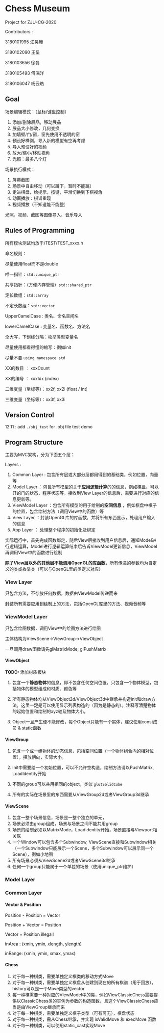 # Chess Museum

Project for ZJU-CG-2020

Contributors : 

3180101995 江昊翰

3180102060 王呈

3180103656 徐磊

3180105493 傅淄洋

3180106047 杨云皓

## Goal

场景编辑模式：（鼠标/键盘控制）

1. 添加/删除展品，移动展品
2. 展品大小修改，几何变换
3. 加墙壁/门/窗，窗先使用不透明的窗
4. 预设好样例，导入新的模型有空再考虑
5. 导入预设好的视频
6. 放大/缩小/移动视角
7. 光照：最多八个灯



场景执行模式：

1. 屏幕截图
2. 场景中自由移动（可以蹲下，暂时不能跳）
3. 走进棋盘，给提示，按键，平滑切换到下棋视角
4. 动画播放：棋谱重现
5. 视频播放（不知道能不能整）

光照、视频、截图等图像导入、音乐导入



## Rules of Programming

所有模块测试均放于/TEST/TEST_xxxx.h

命名规则：

尽量使用float而不是double

唯一指针：`std::unique_ptr`

共享指针：（方便内存管理）`std::shared_ptr`

定长数组：`std::array`

不定长数组：`std::vector`

UpperCamelCase : 类名、命名空间名

lowerCamelCase : 变量名、函数名、方法名

全大写，下划线分隔：枚举类型变量名

尽量使用都看得懂的缩写：例如init

尽量不要 `using namespace std`

XX的数目 ： xxxCount

XX的编号 ： xxxIdx (index)

二维变量（坐标等）：xx2f, xx2i (float / int)

三维变量（坐标等）：xx3f, xx3i



## Version Control

12.11 : add `./obj_test` for .obj file test demo



## Program Structure

主要为MVC架构，分为下面五个层：

Layers : 

1. Common Layer : 包含所有层或大部分层都用得到的基础类，例如位置，向量等
2. Model Layer ：包含所有模型的关于**应用逻辑计算**的的信息，例如棋盘，可以开的门的状态，程序状态等，接收到View Layer的信息后，需要进行对应的信息更新等。
3. ViewModel Layer ：包含所有模型的用于绘制的**空间信息** ，例如棋盘中棋子的位置，包含绘制方法（调用View中的函数）等
4. View Layer ：封装OpenGL库的库函数，并将所有东西显示，处理用户输入的信息
5. App Layer ： 处理整个程序的初始化及绑定

实际运行中，首先完成函数绑定，随后View层接收到用户信息后，通知Model进行逻辑运算，Model进行逻辑运算结束后告诉ViewModel更新信息，ViewModel再调用View中的函数进行绘制

**除了View层以外的其他层不能调用OpenGL的库函数**，所有传递的参数均为自定义的类或枚举类（可以与OpenGL里的类定义对应）



### View Layer

只包含方法，不存放任何数据，数据由ViewModel传递而来



封装所有需要应用到绘制上的方法，包括OpenGL库里的方法、视频音频等



### ViewModel Layer

只包含绘图数据，调用View中的绘图方法进行绘图

主体结构为ViewScene->ViewGroup->ViewObject

一旦调用draw函数请先glMatrixMode, glPushMatrix

#### ViewObject

**TODO:**  添加材质板块

1. 包含一个**静态物体**的信息，即不包含任何空间位置，只包含一个物体模型，包括物体的模型组成和材质、颜色等

2. 所有静态物体均从ViewObject2d/ViewObject3d中继承并构造init和draw方法，这里**一定**是可以使用显示列表构造的（因为是静态的）。注释写清楚物体的起始位置和绘制的xyz轴及物体大小。

3. Object一旦产生便不能修改，每个Object只能有一个实体，建议使用const成员 & static函数

#### ViewGroup

1. 包含一个或一组物体的动态信息，包括空间位置（一个物体组合内的相对位置），摆放朝向，实际大小。

2. init中需要给一个初始位置，可以不允许空构造，绘制方法请以PushMatrix, LoadIdentity开始

3. 不同的group可以共用相同的object，类似 `glutSolidCube` 
4. 所有的实际在场景里的东西需要从ViewGroup2d或者ViewGroup3d继承

#### ViewScene

1. 包含一整个场景信息，场景是一整个独立的单元，
2. 场景必须由group组成，场景与场景之间不能共用group
3. 场景的绘制必须以MatrixMode，LoadIdentity开始，场景直接与Viewport相关联
4. 一个Window可以包含多个Subwindow, ViewScene直接和Subwindow相关（一个Subwindow只能展示一个Scene，多个Subwindow可以展示同一个Scene），例如小地图
5. 所有场景必须从ViewScene2d或者ViewScene3d继承
6. 任何一个group只能属于一个单独的场景（使用unique_ptr维护）



### Model Layer



### Common Layer

#### Vector & Position

Position - Position = Vector

Position + Vector = Position

Vector + Position illegal!

inArea : (xmin, ymin, xlength, ylength)

inRange: (xmin, ymin, xmax, ymax)

#### Chess

1. 对于每一种棋类，需要单独定义棋类的移动方式Move
2. 对于每一种棋类，需要单独定义棋盘从创建到现在的所有棋谱（用于回放），history可以是一个Move类型的vector
3. 每一种棋需要一种对应的ViewModel中的类，例如ViewClassicChess需要提供以ClassicChess类的实例为参数的构造函数，且这个ViewClassicChess应当是由ViewGroup继承而来
4. 对于每一种棋类，需要单独定义棋子类型（可有可无），棋盘状态
5. 对于每一种棋类，需从Chess继承，并实现 isValidMove 和 execMove 函数
6. 对于每一种棋类，可以使用static_cast实现Move

